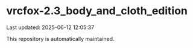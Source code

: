 # vrcfox-2.3_body_and_cloth_edition

Last updated: 2025-06-12 12:05:37

This repository is automatically maintained.

